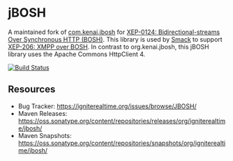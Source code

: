 jBOSH
=====

A maintained fork of [com.kenai.jbosh](https://kenai.com/projects/jbosh/pages/Home) for [XEP-0124: Bidirectional-streams Over Synchronous HTTP (BOSH)](http://xmpp.org/extensions/xep-0124.html). This library is used by [Smack](http://www.igniterealtime.org/projects/smack/) to support [XEP-206: XMPP over BOSH](http://xmpp.org/extensions/xep-0206.html). In contrast to org.kenai.jbosh, this jBOSH library uses the Apache Commons HttpClient 4.

[![Build Status](https://travis-ci.org/igniterealtime/jbosh.svg?branch=master)](https://travis-ci.org/igniterealtime/jbosh)

Resources
---------

- Bug Tracker: https://igniterealtime.org/issues/browse/JBOSH/
- Maven Releases: https://oss.sonatype.org/content/repositories/releases/org/igniterealtime/jbosh/
- Maven Snapshots: https://oss.sonatype.org/content/repositories/snapshots/org/igniterealtime/jbosh/

